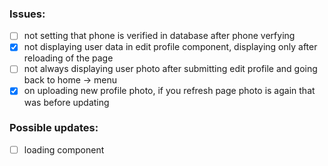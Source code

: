 ### Issues:

- [ ] not setting that phone is verified in database after phone verfying
- [x] not displaying user data in edit profile component, displaying only after reloading of the page
- [ ] not always displaying user photo after submitting edit profile and going back to home -> menu
- [x] on uploading new profile photo, if you refresh page photo is again that was before updating

### Possible updates:

- [ ] loading component
